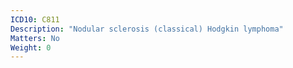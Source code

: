 ```yaml
---
ICD10: C811
Description: "Nodular sclerosis (classical) Hodgkin lymphoma"
Matters: No
Weight: 0
---
```



